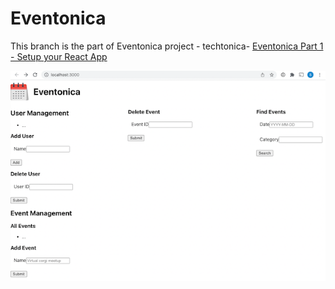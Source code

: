 # Eventonica

This branch is the part of Eventonica project - techtonica- [Eventonica Part 1 - Setup your React App](https://github.com/Techtonica/curriculum/blob/main/projects/eventonica-react/eventonica-setup.md)

![](https://github.com/priyaraj7/Eventonica/blob/react-1/client/public/react-1.png)
